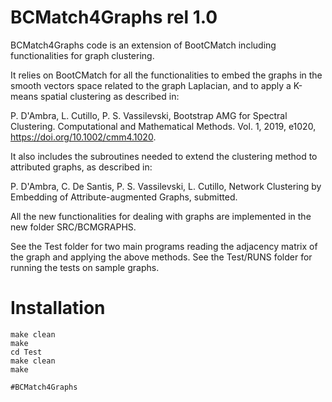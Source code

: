 # BCMatch4Graphs rel 1.0

BCMatch4Graphs code is an extension of BootCMatch including functionalities for graph clustering.

It relies on BootCMatch for all the functionalities to embed the graphs in the smooth vectors space related to the graph Laplacian, and to apply a K-means spatial clustering
as described in:  

P. D'Ambra, L. Cutillo, P. S. Vassilevski, Bootstrap AMG for Spectral Clustering. Computational and Mathematical Methods. Vol. 1, 2019, e1020, https://doi.org/10.1002/cmm4.1020.

It also includes the subroutines needed to extend the clustering method to attributed graphs, as described in:

P. D'Ambra, C. De Santis, P. S. Vassilevski, L. Cutillo, Network Clustering by Embedding of Attribute-augmented Graphs, submitted.

All the new functionalities for dealing with graphs are implemented in the new folder SRC/BCMGRAPHS.

See the Test folder for two main programs reading the adjacency matrix of the graph and applying the above methods.
See the Test/RUNS folder for running the tests on sample graphs.

# Installation
```
make clean
make
cd Test
make clean
make

#BCMatch4Graphs
